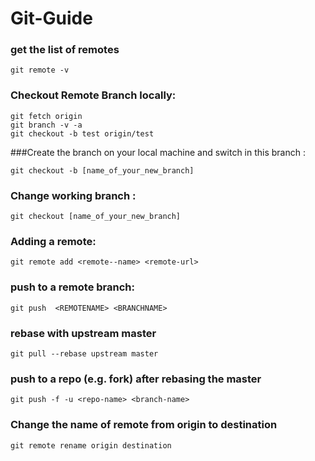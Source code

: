 # Git-Guide

### get the list of remotes
```
git remote -v
```

### Checkout Remote Branch locally:
```
git fetch origin
git branch -v -a
git checkout -b test origin/test
```
###Create the branch on your local machine and switch in this branch :
```
git checkout -b [name_of_your_new_branch]
```
### Change working branch :
```
git checkout [name_of_your_new_branch]
```
### Adding a remote:
```
git remote add <remote--name> <remote-url>
```

### push to a remote branch:
```
git push  <REMOTENAME> <BRANCHNAME> 
```

### rebase with upstream master
```
git pull --rebase upstream master
```

### push to a repo (e.g. fork) after rebasing the master
```
git push -f -u <repo-name> <branch-name>
```
### Change the name of remote from origin to destination
```
git remote rename origin destination
```

